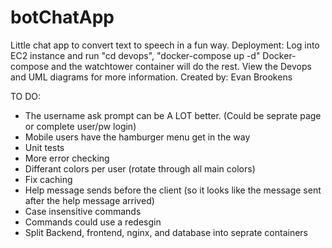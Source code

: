 # botChatApp
Little chat app to convert text to speech in a fun way. 
Deployment:
Log into EC2 instance and run "cd devops", "docker-compose up -d"
Docker-compose and the watchtower container will do the rest. 
View the Devops and UML diagrams for more information. 
Created by: Evan Brookens

TO DO:
- The username ask prompt can be A LOT better. (Could be seprate page or complete user/pw login)
- Mobile users have the hamburger menu get in the way
- Unit tests
- More error checking
- Differant colors per user (rotate through all main colors)
- Fix caching
- Help message sends before the client (so it looks like the message sent after the help message arrived)
- Case insensitive commands
- Commands could use a redesgin 
- Split Backend, frontend, nginx, and database into seprate containers

